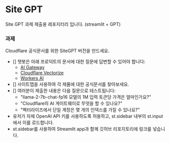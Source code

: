 # Site GPT

Site GPT 과제 제출용 레포지터리 입니다. (streamlit + GPT)

### 과제

Cloudflare 공식문서를 위한 SiteGPT 버전을 만드세요.

- [] 챗봇은 아래 프로덕트의 문서에 대한 질문에 답변할 수 있어야 합니다:
  - [AI Gateway](https://developers.cloudflare.com/ai-gateway/)
  - [Cloudflare Vectorize](https://developers.cloudflare.com/vectorize/)
  - [Workers AI](https://developers.cloudflare.com/workers-ai/)
- [] 사이트맵을 사용하여 각 제품에 대한 공식문서를 찾아보세요.
- [] 여러분이 제출한 내용은 다음 질문으로 테스트됩니다:
  - "llama-2-7b-chat-fp16 모델의 1M 입력 토큰당 가격은 얼마인가요?"
  - "Cloudflare의 AI 게이트웨이로 무엇을 할 수 있나요?"
  - "벡터라이즈에서 단일 계정은 몇 개의 인덱스를 가질 수 있나요?"
- 유저가 자체 OpenAI API 키를 사용하도록 허용하고, st.sidebar 내부의 st.input에서 이를 로드합니다.
- st.sidebar를 사용하여 Streamlit app과 함께 깃허브 리포지토리에 링크를 넣습니다.
